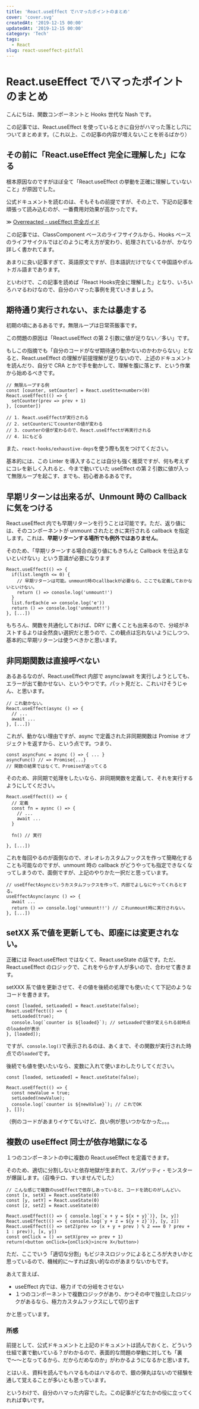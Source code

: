 ```yaml
---
title: 'React.useEffect でハマったポイントのまとめ'
cover: 'cover.svg'
createdAt: '2019-12-15 00:00'
updatedAt: '2019-12-15 00:00'
category: 'Tech'
tags:
  - React
slug: react-useeffect-pitfall
---
```


# React.useEffect でハマったポイントのまとめ

こんにちは、関数コンポーネントと Hooks 世代な Nash です。

この記事では、React.useEffect を使っているときに自分がハマった落とし穴についてまとめます。（これ以上、この記事の内容が増えないことを祈るばかり）

## その前に「React.useEffect 完全に理解した」になる

根本原因なのですがほぼ全て「React.useEffect の挙動を正確に理解していないこと」が原因でした。

公式ドキュメントを読むのは、そもそもの前提ですが、その上で、下記の記事を頑張って読み込むのが、一番費用対効果が高かったです。

≫ [Overreacted - useEffect 完全ガイド](https://overreacted.io/ja/a-complete-guide-to-useeffect/)

この記事では、ClassComponent ベースのライフサイクルから、Hooks ベースのライフサイクルではどのように考え方が変わり、処理されているかが、かなり詳しく書かれてます。

あまりに良い記事すぎて、英語原文ですが、日本語訳だけでなくて中国語やポルトガル語まであります。

といわけで、この記事を読めば「React Hooks完全に理解した」となり、いろいろハマるわけなので、自分のハマった事例を見ていきましょう。

## 期待通り実行されない、または暴走する

初期の頃にあるあるです。無限ループは日常茶飯事です。

この問題の原因は「React.useEffect の第 2 引数に値が足りない／多い」です。

もしこの指摘でも「自分のコードがなぜ期待通り動かないのかわからない」となると、React.useEffect の理解が前提理解が足りないので、上述のドキュメントを読んだり、自分で CRA とかで手を動かして、理解を腹に落とす、という作業から始めるべきです。

```tsx
// 無限ループする例
const [counter, setCounter] = React.useStte<number>(0)
React.useEffect(() => {
  setCounter(prev => prev + 1)
}, [counter])

// 1. React.useEffectが実行される
// 2. setCounterにてcounterの値が変わる
// 3. counterの値が変わるので、React.useEffectが再実行される
// 4. 1にもどる
```

また、`react-hooks/exhaustive-deps`を使う際も気をつけてください。

基本的には、この Linter を導入することは自分も強く推奨ですが、何も考えずにコレを新しく入れると、今まで動いていた useEffect の第 2 引数に値が入って無限ループを起こす、までも、初心者あるあるです。

## 早期リターンは出来るが、Unmount 時の Callback に気をつける

React.useEffect 内でも早期リターンを行うことは可能です。ただ、返り値には、そのコンポーネントが unmount されたときに実行される callback を指定します。これは、**早期リターンする場所でも例外ではありません**。

そのため、「早期リターンする場合の返り値にもきちんと Callback を仕込まないといけない」という意識が必要になります

```tsx
React.useEffect(() => {
  if(list.length <= 0) {
    // 早期リターンは可能。unmount時のcallbackが必要なら、ここでも定義しておかないといけない。
    return () => conosle.log('unmount!')
  }
  list.forEach(e => console.log('e'))
  return () => console.log('unmount!!')
}, [...])
```

もちろん、関数を共通化しておけば、DRY に書くことも出来るので、分岐がネストするよりは全然良い選択だと思うので、この観点は忘れないようにしつつ、基本的に早期リターンは使うべきかと思います。

## 非同期関数は直接呼べない

あるあるなのが、React.useEffect 内部で async/await を実行しようとしても、エラーが出て動かせない、というやつです。パット見だと、これいけそうじゃん、と思います。

```tsx
// これ動かない。
React.useEffect(async () => {
  // ...
  await ...
}, [...])
```

これが、動かない理由ですが、async で定義された非同期関数は Promise オブジェクトを返すから、という点です。つまり、

```tsx
const asyncFunc = async () => { ... }
asyncFunc() // => Promise{...}
// 関数の結果ではなくて、Promiseが返ってくる
```

そのため、非同期で処理をしたいなら、非同期関数を定義して、それを実行するようにしてください。

```tsx
React.useEffect(() => {
  // 定義
  const fn = aysnc () => {
    // ...
    await ...
  }

  fn() // 実行

}, [...])
```

これを毎回やるのが面倒なので、オレオレカスタムフックスを作って簡略化することも可能なのですが、unmount 時の callback がどうやっても指定できなくなってしまうので、面倒ですが、上記のやりかた一択だと思っています。

```tsx
// useEffectAsyncというカスタムフックスを作って、内部でよしなにやってくれるとする。
useEffectAsync(async () => {
  await ...
  return () => console.log('unmount!!') // これunmount時に実行されない。
}, [...])
```

## setXX 系で値を更新しても、即座には変更されない。

正確には React.useEffect ではなくて、React.useState の話です。ただ、React.useEffect のロジックで、これをやらかす人が多いので、合わせて書きます。

setXXX 系で値を更新させて、その値を後続の処理でも使いたくて下記のようなコードを書きます。

```tsx
const [loaded, setLoaded] = React.useState(false);
React.useEffect(() => {
  setLoaded(true);
  console.log(`counter is ${loaded}`); // setLoadedで値が変えられる前時点のloadedが表示
}, [loaded]);
```

ですが、`console.log()`で表示されるのは、あくまで、その関数が実行された時点での`loaded`です。

後続でも値を使いたいなら、変数に入れて使いまわしたりしてください。

```tsx
const [loaded, setLoaded] = React.useState(false);

React.useEffect(() => {
  const newValue = true;
  setLoaded(newValue);
  console.log(`counter is ${newValue}`); // これでOK
}, []);
```

（例のコードがあまりイケてないけど、良い例が思いつかなかった。。。

## 複数の useEffect 同士が依存地獄になる

１つのコンポーネントの中に複数の React.useEffect を定義できます。

そのため、適切に分割しないと依存地獄が生まれて、スパゲッティ・モンスターが爆誕します。（召喚テロ、すいませんでした）

```tsx
// こんな感じで複数のuseEffectで依存しあっていると、コードを読むのがしんどい。
const [x, setX] = React.useState(0)
const [y, setY] = React.useState(0)
const [z, setZ] = React.useState(0)

React.useEffect(() => { console.log(`x + y = ${x + y}`)}, [x, y])
React.useEffect(() => { console.log(`y + z = ${y + z}`)}, [y, z])
React.useEffect(() => setZ(prev => (x + y + prev ) % 2 === 0 ? prev + 1 : prev)), [x, y])
const onClick = () => setX(prev => prev + 1)
return(<button onClick={onClick}>incre X</button>)
```

ただ、ここでいう「適切な分割」もビジネスロジックによるところが大きいかと思っているので、機械的に〜すれば良い的なのがあまりないかもです。

あえて言えば、

- useEffect 内では、極力 if での分岐をさせない
- １つのコンポーネントで複数ロジックがあり、かつその中で独立したロジックがあるなら、極力カスタムフックスにして切り出す

かと思っています。

### 所感

前提として、公式ドキュメントと上記のドキュメントは読んでおくと、どういう仕組で裏で動いている？がわかるので、表面的な問題の挙動に対しても「裏で〜〜となってるから、だからだめなのか」がわかるようになるかと思います。

とはいえ、資料を読んでもハマるものはハマるので、銀の弾丸はないので経験を通して覚えることが多いとも思っています。

というわけで、自分のハマった内容でした。この記事がどなたかの役に立ってくれれば幸いです。
